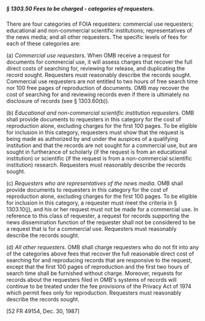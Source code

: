 ##### § 1303.50 Fees to be charged - categories of requesters. #####

There are four categories of FOIA requesters: commercial use requesters; educational and non-commercial scientific institutions; representatives of the news media; and all other requesters. The specific levels of fees for each of these categories are:

(a) *Commercial use requesters.* When OMB receive a request for documents for commercial use, it will assess charges that recover the full direct costs of searching for, reviewing for release, and duplicating the record sought. Requesters must reasonably describe the records sought. Commercial use requesters are not entitled to two hours of free search time nor 100 free pages of reproduction of documents. OMB may recover the cost of searching for and reviewing records even if there is ultimately no disclosure of records (see § 1303.60(b)).

(b) *Educational and non-commercial scientific institution requesters.* OMB shall provide documents to requesters in this category for the cost of reproduction alone, excluding charges for the first 100 pages. To be eligible for inclusion in this category, requesters must show that the request is being made as authorized by and under the auspices of a qualifying institution and that the records are not sought for a commercial use, but are sought in furtherance of scholarly (if the request is from an educational institution) or scientific (if the request is from a non-commercial scientific institution) research. Requesters must reasonably describe the records sought.

(c) *Requesters who are representatives of the news media.* OMB shall provide documents to requesters in this category for the cost of reproduction alone, excluding charges for the first 100 pages. To be eligible for inclusion in this category, a requester must meet the criteria in § 1303.10(j), and his or her request must not be made for a commercial use. In reference to this class of requester, a request for records supporting the news dissemination function of the requester shall not be considered to be a request that is for a commercial use. Requesters must reasonably describe the records sought.

(d) *All other requesters.* OMB shall charge requesters who do not fit into any of the categories above fees that recover the full reasonable direct cost of searching for and reproducing records that are responsive to the request, except that the first 100 pages of reproduction and the first two hours of search time shall be furnished without charge. Moreover, requests for records about the requesters filed in OMB's systems of records will continue to be treated under the fee provisions of the Privacy Act of 1974 which permit fees only for reproduction. Requesters must reasonably describe the records sought.

[52 FR 49154, Dec. 30, 1987]